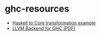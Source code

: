# ghc-resources

- [Haskell to Core transformation example](https://lambda.jstolarek.com/2013/01/taking-magic-out-of-ghc-or-tracing-compilation-by-transformation/)
- [LLVM Backend for GHC (PDF)](https://llvm.org/pubs/2009-10-TereiThesis.pdf)
